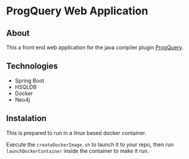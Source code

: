 
 # ProgQuery Web Application
 
 ## About
 
 This a front end web application for the java compiler plugin [ProgQuery](https://github.com/OscarRodriguezPrieto/ProgQuery).
 
 ## Technologies
 
 - Spring Boot
 - HSQLDB
 - Docker
 - Neo4j
 
 ## Instalation
 
 This is prepared to run in a linux based docker container.
 
 Execute the `createDockerImage.sh` to launch it to your repo, then run `launchDockerContainer` inside the container to make it run.
 
 